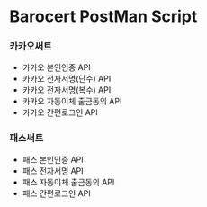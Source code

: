 Barocert PostMan Script
====================
### 카카오써트
- 카카오 본인인증 API
- 카카오 전자서명(단수) API
- 카카오 전자서명(복수) API
- 카카오 자동이체 출금동의 API
- 카카오 간편로그인 API

### 패스써트
- 패스 본인인증 API
- 패스 전자서명 API
- 패스 자동이체 출금동의 API
- 패스 간편로그인 API